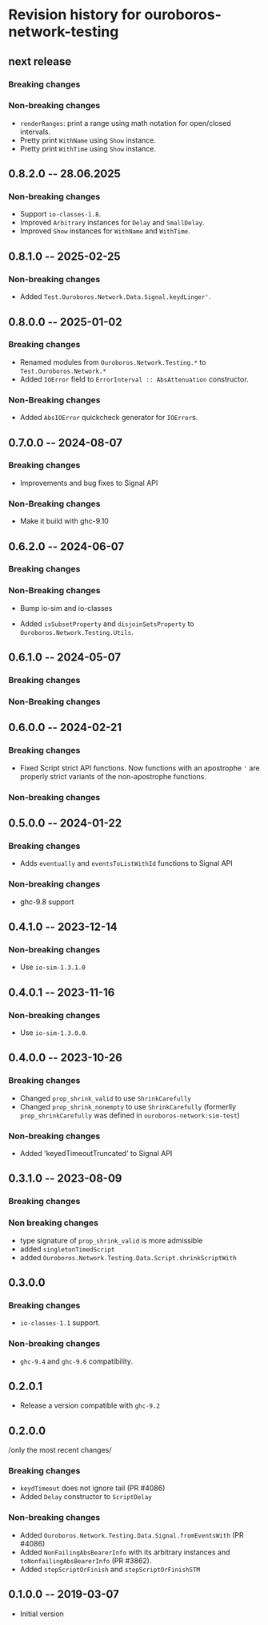 # Revision history for ouroboros-network-testing

## next release

### Breaking changes

### Non-breaking changes
* `renderRanges`: print a range using math notation for open/closed intervals.
* Pretty print `WithName` using `Show` instance.
* Pretty print `WithTime` using `Show` instance.

## 0.8.2.0 -- 28.06.2025

### Non-breaking changes

* Support `io-classes-1.8`.
* Improved `Arbitrary` instances for `Delay` and `SmallDelay`.
* Improved `Show` instances for `WithName` and `WithTime`.

## 0.8.1.0 -- 2025-02-25

### Non-breaking changes

* Added `Test.Ouroboros.Network.Data.Signal.keydLinger'`.

## 0.8.0.0 -- 2025-01-02

### Breaking changes

* Renamed modules from `Ouroboros.Network.Testing.*` to `Test.Ouroboros.Network.*`
* Added `IOError` field to `ErrorInterval :: AbsAttenuation` constructor.

### Non-Breaking changes

* Added `AbsIOError` quickcheck generator for `IOError`s.

## 0.7.0.0 -- 2024-08-07

### Breaking changes

* Improvements and bug fixes to Signal API

### Non-Breaking changes

* Make it build with ghc-9.10

## 0.6.2.0 -- 2024-06-07

### Breaking changes

### Non-Breaking changes

- Bump io-sim and io-classes
* Added `isSubsetProperty` and `disjoinSetsProperty` to `Ouroboros.Network.Testing.Utils`.

## 0.6.1.0 -- 2024-05-07

### Breaking changes

### Non-Breaking changes

## 0.6.0.0 -- 2024-02-21

### Breaking changes

* Fixed Script strict API functions. Now functions with an apostrophe `'` are
  properly strict variants of the non-apostrophe functions.

### Non-breaking changes

## 0.5.0.0 -- 2024-01-22

### Breaking changes

* Adds `eventually` and `eventsToListWithId` functions to Signal API

### Non-breaking changes

* ghc-9.8 support

## 0.4.1.0 -- 2023-12-14

### Non-breaking changes

* Use `io-sim-1.3.1.0`

## 0.4.0.1 -- 2023-11-16

### Non-breaking changes

* Use `io-sim-1.3.0.0`.

## 0.4.0.0 -- 2023-10-26

### Breaking changes

- Changed `prop_shrink_valid` to use `ShrinkCarefully`
- Changed `prop_shrink_nonempty` to use `ShrinkCarefully` (formerlly
  `prop_shrinkCarefully` was defined in `ouroboros-network:sim-test`)

### Non-breaking changes

- Added 'keyedTimeoutTruncated' to Signal API

## 0.3.1.0 -- 2023-08-09

### Breaking changes

### Non breaking changes

* type signature of `prop_shrink_valid` is more admissible
* added `singletonTimedScript`
* added `Ouroboros.Network.Testing.Data.Script.shrinkScriptWith`

## 0.3.0.0

### Breaking changes

* `io-classes-1.1` support.

### Non-breaking changes

* `ghc-9.4` and `ghc-9.6` compatibility.

## 0.2.0.1

* Release a version compatible with `ghc-9.2`

## 0.2.0.0

/only the most recent changes/

### Breaking changes

* `keydTimeout` does not ignore tail (PR #4086)
* Added `Delay` constructor to `ScriptDelay`

### Non-breaking changes

* Added `Ouroboros.Network.Testing.Data.Signal.fromEventsWith` (PR #4086)
* Added `NonFailingAbsBearerInfo` with its arbitrary instances and
  `toNonfailingAbsBearerInfo` (PR #3862).
* Added `stepScriptOrFinish` and `stepScriptOrFinishSTM`

## 0.1.0.0 -- 2019-03-07

* Initial version
